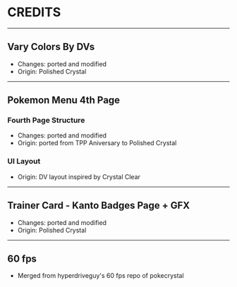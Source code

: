 # CREDITS

---

## Vary Colors By DVs

- Changes: ported and modified
- Origin: Polished Crystal

---

## Pokemon Menu 4th Page

### Fourth Page Structure

- Changes: ported and modified
- Origin: ported from TPP Aniversary to Polished Crystal

### UI Layout

- Origin: DV layout inspired by Crystal Clear

---

## Trainer Card - Kanto Badges Page + GFX

- Changes: ported and modified
- Origin: Polished Crystal

---

## 60 fps

- Merged from hyperdriveguy's 60 fps repo of pokecrystal
